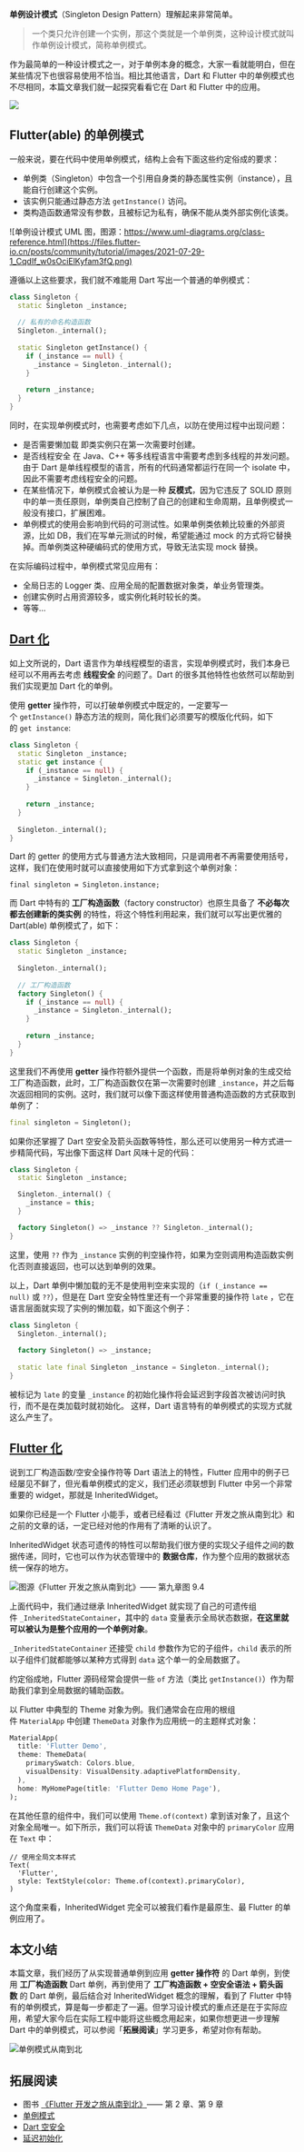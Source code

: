 **单例设计模式**（Singleton Design Pattern）理解起来非常简单。

> 一个类只允许创建一个实例，那这个类就是一个单例类，这种设计模式就叫作单例设计模式，简称单例模式。

作为最简单的一种设计模式之一，对于单例本身的概念，大家一看就能明白，但在某些情况下也很容易使用不恰当。相比其他语言，Dart 和 Flutter 中的单例模式也不尽相同，本篇文章我们就一起探究看看它在 Dart 和 Flutter 中的应用。

![](https://files.flutter-io.cn/posts/community/tutorial/images/2021-07-29-%E5%8D%95%E4%BE%8B%E6%A8%A1%E5%BC%8F.png)

## [](https://flutter.cn/community/tutorials/singleton-pattern-in-flutter-n-dart#flutterable-%E7%9A%84%E5%8D%95%E4%BE%8B%E6%A8%A1%E5%BC%8F)Flutter(able) 的单例模式

一般来说，要在代码中使用单例模式，结构上会有下面这些约定俗成的要求：

-   单例类（Singleton）中包含一个引用自身类的静态属性实例（instance），且能自行创建这个实例。
-   该实例只能通过静态方法 `getInstance()` 访问。
-   类构造函数通常没有参数，且被标记为私有，确保不能从类外部实例化该类。

![单例设计模式 UML 图，图源：https://www.uml-diagrams.org/class-reference.html](https://files.flutter-io.cn/posts/community/tutorial/images/2021-07-29-1_CqdIf_w0sOciElKyfam3fQ.png)

遵循以上这些要求，我们就不难能用 Dart 写出一个普通的单例模式：

```dart
class Singleton {
  static Singleton _instance;
  
  // 私有的命名构造函数
  Singleton._internal();
  
  static Singleton getInstance() {
    if (_instance == null) {
      _instance = Singleton._internal();
    }
    
    return _instance;
  }
}
```

同时，在实现单例模式时，也需要考虑如下几点，以防在使用过程中出现问题：

-   是否需要懒加载
    即类实例只在第一次需要时创建。
-   是否线程安全
    在 Java、C++ 等多线程语言中需要考虑到多线程的并发问题。
    由于 Dart 是单线程模型的语言，所有的代码通常都运行在同一个 isolate 中，因此不需要考虑线程安全的问题。
-   在某些情况下，单例模式会被认为是一种 **反模式**，因为它违反了 SOLID 原则中的单一责任原则，单例类自己控制了自己的创建和生命周期，且单例模式一般没有接口，扩展困难。
-   单例模式的使用会影响到代码的可测试性。如果单例类依赖比较重的外部资源，比如 DB，我们在写单元测试的时候，希望能通过 mock 的方式将它替换掉。而单例类这种硬编码式的使用方式，导致无法实现 mock 替换。

在实际编码过程中，单例模式常见应用有：
-   全局日志的 Logger 类、应用全局的配置数据对象类，单业务管理类。
-   创建实例时占用资源较多，或实例化耗时较长的类。
-   等等…

## [Dart 化](https://flutter.cn/community/tutorials/singleton-pattern-in-flutter-n-dart#dart-%E5%8C%96)

如上文所说的，Dart 语言作为单线程模型的语言，实现单例模式时，我们本身已经可以不用再去考虑 **线程安全** 的问题了。Dart 的很多其他特性也依然可以帮助到我们实现更加 Dart 化的单例。

使用 **getter** 操作符，可以打破单例模式中既定的，一定要写一个 `getInstance()` 静态方法的规则，简化我们必须要写的模版化代码，如下的 `get instance`:

```dart
class Singleton {
  static Singleton _instance;
  static get instance {
    if (_instance == null) {
      _instance = Singleton._internal();
    }
    
    return _instance;
  }
  
  Singleton._internal();
}
```

Dart 的 getter 的使用方式与普通方法大致相同，只是调用者不再需要使用括号，这样，我们在使用时就可以直接使用如下方式拿到这个单例对象：

```
final singleton = Singleton.instance;
```

而 Dart 中特有的 **工厂构造函数**（factory constructor）也原生具备了 **不必每次都去创建新的类实例** 的特性，将这个特性利用起来，我们就可以写出更优雅的 Dart(able) 单例模式了，如下：

```dart
class Singleton {
  static Singleton _instance;
  
  Singleton._internal();
  
  // 工厂构造函数
  factory Singleton() {
    if (_instance == null) {
      _instance = Singleton._internal();
    }
    
    return _instance;
  }
}
```

这里我们不再使用 **getter** 操作符额外提供一个函数，而是将单例对象的生成交给工厂构造函数，此时，工厂构造函数仅在第一次需要时创建 `_instance`，并之后每次返回相同的实例。这时，我们就可以像下面这样使用普通构造函数的方式获取到单例了：

```dart
final singleton = Singleton();
```

如果你还掌握了 Dart 空安全及箭头函数等特性，那么还可以使用另一种方式进一步精简代码，写出像下面这样 Dart 风味十足的代码：

```dart
class Singleton {
  static Singleton _instance;

  Singleton._internal() {
    _instance = this;
  }

  factory Singleton() => _instance ?? Singleton._internal();
}
```

这里，使用 `??` 作为 `_instance` 实例的判空操作符，如果为空则调用构造函数实例化否则直接返回，也可以达到单例的效果。

以上，Dart 单例中懒加载的无不是使用判空来实现的（`if (_instance == null)` 或 `??`），但是在 Dart 空安全特性里还有一个非常重要的操作符 `late` ，它在语言层面就实现了实例的懒加载，如下面这个例子：

```dart
class Singleton {
  Singleton._internal();
  
  factory Singleton() => _instance;
  
  static late final Singleton _instance = Singleton._internal();
}
```

被标记为 `late` 的变量 `_instance` 的初始化操作将会延迟到字段首次被访问时执行，而不是在类加载时就初始化。
这样，Dart 语言特有的单例模式的实现方式就这么产生了。

## [Flutter 化](https://flutter.cn/community/tutorials/singleton-pattern-in-flutter-n-dart#flutter-%E5%8C%96)

说到工厂构造函数/空安全操作符等 Dart 语法上的特性，Flutter 应用中的例子已经屡见不鲜了，但光看单例模式的定义，我们还必须联想到 Flutter 中另一个非常重要的 widget，那就是 InheritedWidget。

如果你已经是一个 Flutter 小能手，或者已经看过《Flutter 开发之旅从南到北》和之前的文章的话，一定已经对他的作用有了清晰的认识了。

InheritedWidget 状态可遗传的特性可以帮助我们很方便的实现父子组件之间的数据传递，同时，它也可以作为状态管理中的 **数据仓库**，作为整个应用的数据状态统一保存的地方。

![图源《Flutter 开发之旅从南到北》—— 第九章图 9.4](https://files.flutter-io.cn/posts/community/tutorial/images/2021-07-29-%E6%95%B0%E6%8D%AE%E4%BB%93%E5%BA%93-3243985.svg)

上面代码中，我们通过继承 InheritedWidget 就实现了自己的可遗传组件 `_InheritedStateContainer`，其中的 `data` 变量表示全局状态数据，**在这里就可以被认为是整个应用的一个单例对象**。

`_InheritedStateContainer` 还接受 `child` 参数作为它的子组件，`child` 表示的所以子组件们就都能够以某种方式得到 `data` 这个单一的全局数据了。

约定俗成地，Flutter 源码经常会提供一些 `of` 方法（类比 `getInstance()`）作为帮助我们拿到全局数据的辅助函数。

以 Flutter 中典型的 Theme 对象为例。我们通常会在应用的根组件 `MaterialApp` 中创建 `ThemeData` 对象作为应用统一的主题样式对象：

```dart
MaterialApp(
  title: 'Flutter Demo',
  theme: ThemeData(
    primarySwatch: Colors.blue,
    visualDensity: VisualDensity.adaptivePlatformDensity,
  ),
  home: MyHomePage(title: 'Flutter Demo Home Page'),
);
```

在其他任意的组件中，我们可以使用 `Theme.of(context)` 拿到该对象了，且这个对象全局唯一。如下所示，我们可以将该 `ThemeData` 对象中的 `primaryColor` 应用在 `Text` 中：

```
// 使用全局文本样式
Text(
  'Flutter',
  style: TextStyle(color: Theme.of(context).primaryColor),
)
```

这个角度来看，InheritedWidget 完全可以被我们看作是最原生、最 Flutter 的单例应用了。

## [](https://flutter.cn/community/tutorials/singleton-pattern-in-flutter-n-dart#%E6%9C%AC%E6%96%87%E5%B0%8F%E7%BB%93)本文小结

本篇文章，我们经历了从实现普通单例到应用 **getter 操作符** 的 Dart 单例，到使用 **工厂构造函数** Dart 单例，再到使用了 **工厂构造函数 + 空安全语法 + 箭头函数** 的 Dart 单例，最后结合对 InheritedWidget 概念的理解，看到了 Flutter 中特有的单例模式，算是每一步都走了一遍。但学习设计模式的重点还是在于实际应用，希望大家今后在实际工程中能将这些概念用起来，如果你想更进一步理解 Dart 中的单例模式，可以参阅「**拓展阅读**」学习更多，希望对你有帮助。

![单例模式从南到北](https://files.flutter-io.cn/posts/community/tutorial/images/2021-07-29-%E5%8D%95%E4%BE%8B%E6%A8%A1%E5%BC%8F.svg)

## [](https://flutter.cn/community/tutorials/singleton-pattern-in-flutter-n-dart#%E6%8B%93%E5%B1%95%E9%98%85%E8%AF%BB)拓展阅读

-   图书 [《Flutter 开发之旅从南到北》](https://item.jd.com/12757223.html)—— 第 2 章、第 9 章
-   [单例模式](https://c.biancheng.net/view/1338.html)
-   [Dart 空安全](https://dart.cn/null-safety)
-   [延迟初始化](https://dart.cn/null-safety/understanding-null-safety#lazy-initialization)

## [](https://flutter.cn/community/tutorials/singleton-pattern-in-flutter-n-dart#%E5%85%B3%E4%BA%8E%E6%9C%AC%E7%B3%BB%E5%88%97%E6%96%87%E7%AB%A0)